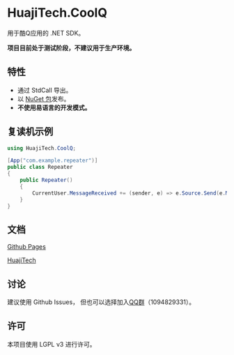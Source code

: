 # HuajiTech.CoolQ

用于酷Q应用的 .NET SDK。

**项目目前处于测试阶段，不建议用于生产环境。**

## 特性

- 通过 StdCall 导出。
- 以 [NuGet 包](https://www.nuget.org/packages/HuajiTech.CoolQ/)发布。
- **不使用易语言的开发模式。**

## 复读机示例

```csharp
using HuajiTech.CoolQ;

[App("com.example.repeater")]
public class Repeater
{
    public Repeater()
    {
        CurrentUser.MessageReceived += (sender, e) => e.Source.Send(e.Message);
    }
}
```

## 文档

[Github Pages](https://huajitech.github.io/coolq-dotnet-sdk/)

[HuajiTech](https://www.huajitech.net/docs/coolq-dotnet-sdk/)

## 讨论

建议使用 Github Issues，
但也可以选择加入[QQ群](https://jq.qq.com/?_wv=1027&k=5HPLCyU)（1094829331）。

## 许可

本项目使用 LGPL v3 进行许可。
